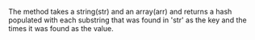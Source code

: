 The method takes a string(str) and an array(arr) and returns a hash populated with each substring that was found in 'str' as the key and the times it was found as the value.
